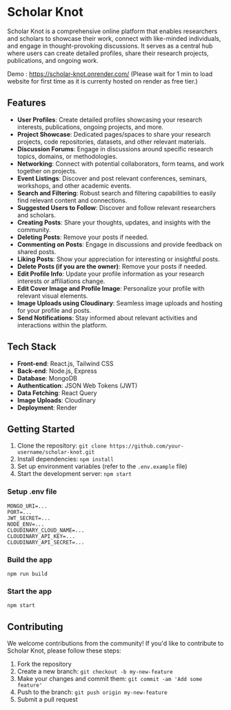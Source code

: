 
# Scholar Knot

Scholar Knot is a comprehensive online platform that enables researchers and scholars to showcase their work, connect with like-minded individuals, and engage in thought-provoking discussions. It serves as a central hub where users can create detailed profiles, share their research projects, publications, and ongoing work.

Demo : https://scholar-knot.onrender.com/ 
(Please wait for 1 min to load website for first time as it is currenty hosted on render as free tier.)

## Features

- **User Profiles**: Create detailed profiles showcasing your research interests, publications, ongoing projects, and more.
- **Project Showcase**: Dedicated pages/spaces to share your research projects, code repositories, datasets, and other relevant materials.
- **Discussion Forums**: Engage in discussions around specific research topics, domains, or methodologies.
- **Networking**: Connect with potential collaborators, form teams, and work together on projects.
- **Event Listings**: Discover and post relevant conferences, seminars, workshops, and other academic events.
- **Search and Filtering**: Robust search and filtering capabilities to easily find relevant content and connections.
- **Suggested Users to Follow**: Discover and follow relevant researchers and scholars.
- **Creating Posts**: Share your thoughts, updates, and insights with the community.
- **Deleting Posts**: Remove your posts if needed.
- **Commenting on Posts**: Engage in discussions and provide feedback on shared posts.
- **Liking Posts**: Show your appreciation for interesting or insightful posts.
- **Delete Posts (if you are the owner)**: Remove your posts if needed.
- **Edit Profile Info**: Update your profile information as your research interests or affiliations change.
- **Edit Cover Image and Profile Image**: Personalize your profile with relevant visual elements.
- **Image Uploads using Cloudinary**: Seamless image uploads and hosting for your profile and posts.
- **Send Notifications**: Stay informed about relevant activities and interactions within the platform.

## Tech Stack

- **Front-end**: React.js, Tailwind CSS
- **Back-end**: Node.js, Express
- **Database**: MongoDB
- **Authentication**: JSON Web Tokens (JWT)
- **Data Fetching**: React Query
- **Image Uploads**: Cloudinary
- **Deployment**: Render

## Getting Started

1. Clone the repository: `git clone https://github.com/your-username/scholar-knot.git`
2. Install dependencies: `npm install`
3. Set up environment variables (refer to the `.env.example` file)
4. Start the development server: `npm start`

### Setup .env file

```
MONGO_URI=...
PORT=...
JWT_SECRET=...
NODE_ENV=...
CLOUDINARY_CLOUD_NAME=...
CLOUDINARY_API_KEY=...
CLOUDINARY_API_SECRET=...
```

### Build the app

```
npm run build
```

### Start the app

```
npm start
```

## Contributing

We welcome contributions from the community! If you'd like to contribute to Scholar Knot, please follow these steps:

1. Fork the repository
2. Create a new branch: `git checkout -b my-new-feature`
3. Make your changes and commit them: `git commit -am 'Add some feature'`
4. Push to the branch: `git push origin my-new-feature`
5. Submit a pull request


